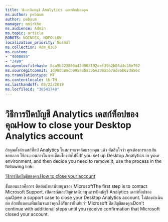 ```yaml
---
title: วิธีการปิดบัญชี Analytics เดสก์ท็อปของคุณ
ms.author: pebaum
author: pebaum
manager: mnirkhe
ms.audience: Admin
ms.topic: article
ROBOTS: NOINDEX, NOFOLLOW
localization_priority: Normal
ms.collection: Adm_O365
ms.custom:
- "9000655"
- "2499"
ms.openlocfilehash: 8ca9b323800a43d968192cef39b2b84d4c38e762
ms.sourcegitcommit: 1d98db8acb9959aba3b5e308a567ade6b62da56c
ms.translationtype: MT
ms.contentlocale: th-TH
ms.lasthandoff: 08/22/2019
ms.locfileid: "36541748"
---
```

# <a name="how-to-close-your-desktop-analytics-account"></a><span data-ttu-id="21527-102">วิธีการปิดบัญชี Analytics เดสก์ท็อปของคุณ</span><span class="sxs-lookup"><span data-stu-id="21527-102">How to close your Desktop Analytics account</span></span>

<span data-ttu-id="21527-103">ถ้าคุณตั้งค่าเดสก์ท็อป Analytics ในสภาพแวดล้อมของคุณ แล้ว ตัดสินใจว่า คุณต้องการเอาเส้นขอบออก ใช้กระบวนการในการเชื่อมโยงต่อไปนี้:</span><span class="sxs-lookup"><span data-stu-id="21527-103">If you set up Desktop Analytics in your environment, and then decide you need to remove it, use the process in the following link:</span></span>

[<span data-ttu-id="21527-104">วิธีการปิดบัญชีของคุณ</span><span class="sxs-lookup"><span data-stu-id="21527-104">How to close your account</span></span>](https://docs.microsoft.com/sccm/desktop-analytics/account-close)

<span data-ttu-id="21527-105">ขั้นตอนแรกคือการ ติดต่อฝ่ายสนับสนุนของ Microsoft</span><span class="sxs-lookup"><span data-stu-id="21527-105">The first step is to contact Microsoft Support.</span></span> <span data-ttu-id="21527-106">เปิดกรณีและปัญหาสนับสนุนการปิดบัญชี Analytics เดสก์ท็อปของคุณ</span><span class="sxs-lookup"><span data-stu-id="21527-106">Open a support case to close your Desktop Analytics account.</span></span> <span data-ttu-id="21527-107">ไม่ต้องดำเนินต่อ ด้วยขั้นตอนเพิ่มเติมจนกว่าคุณได้รับการยืนยันว่า Microsoft ปิดบัญชีของคุณ</span><span class="sxs-lookup"><span data-stu-id="21527-107">Don't continue with additional steps until you receive confirmation that Microsoft closed your account.</span></span>